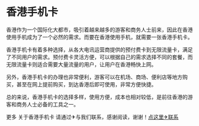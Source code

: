 # 香港手机卡

香港作为一个国际化大都市，吸引着越来越多的游客和商务人士前来，因此在香港使用手机成为了一个必然的需求。而要在香港使用手机，就需要一张香港手机卡。

香港手机卡有着多种选择，从各大电讯运营商提供的预付费卡到无限流量卡，满足了不同用户的需求。预付费卡灵活方便，可以根据自己的需求选择不同的套餐，而无限流量卡则适合需要大量流量的用户，让用户在香港畅快上网。

另外，香港手机卡的办理也非常便利，游客可以在机场、商场、便利店等地方购买，甚至在网上提前购买，到达香港后即可使用，非常方便快捷。

总的来说，香港手机卡的选择多样，使用方便，成本也相对较低，是前往香港的游客和商务人士必备的工具之一。

更多 关于香港手机卡 请通过✈与我们联系，感谢阅读，谢谢！[点这里✈联系](https://a.k02.cc)